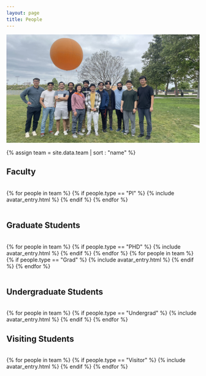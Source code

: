 ```yaml
---
layout: page 
title: People
---
```


![Lab Outing 2024](assets/imgs/outing24.jpeg)

{% assign team = site.data.team | sort : "name" %}

<div class="clearfix">

<h2>Faculty</h2>
<br>
{% for people in team %} 
    {% if people.type == "PI" %} 
        {% include avatar_entry.html %} 
    {% endif %} 
{% endfor %}
</div>

<br>

<div class="clearfix">
<h2>Graduate Students</h2>
<br>
{% for people in team %} 
    {% if people.type == "PHD" %} 
        {% include avatar_entry.html %}        
    {% endif %} 
{% endfor %}
{% for people in team %} 
    {% if people.type == "Grad" %} 
        {% include avatar_entry.html %}        
    {% endif %} 
{% endfor %}
</div>

<br>

<div class="clearfix">
<h2>Undergraduate Students</h2>
<br>
{% for people in team %}
    {% if people.type == "Undergrad" %}
        {% include avatar_entry.html %}        
    {% endif %}
{% endfor %}
</div>

<div class="clearfix">
<h2>Visiting Students</h2>
<br>
{% for people in team %}
    {% if people.type == "Visitor" %}
        {% include avatar_entry.html %}        
    {% endif %}
{% endfor %}
</div>
